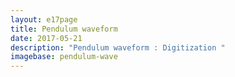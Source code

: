 ```yaml
---
layout: e17page
title: Pendulum waveform
date: 2017-05-21
description: "Pendulum waveform : Digitization "
imagebase: pendulum-wave
---
```


